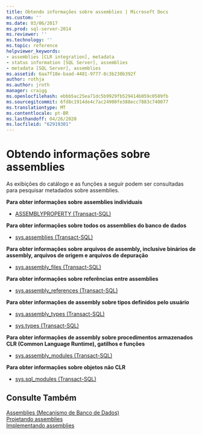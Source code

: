 ```yaml
---
title: Obtendo informações sobre assemblies | Microsoft Docs
ms.custom: ''
ms.date: 03/06/2017
ms.prod: sql-server-2014
ms.reviewer: ''
ms.technology: ''
ms.topic: reference
helpviewer_keywords:
- assemblies [CLR integration], metadata
- status information [SQL Server], assemblies
- metadata [SQL Server], assemblies
ms.assetid: 6aa7f18e-baad-4481-9777-8c3b230b392f
author: rothja
ms.author: jroth
manager: craigg
ms.openlocfilehash: ebbb5ac25ea71dc5b9929fb529414b059c0589fb
ms.sourcegitcommit: 6fd8c1914de4c7ac24900fe388ecc7883c740077
ms.translationtype: MT
ms.contentlocale: pt-BR
ms.lasthandoff: 04/26/2020
ms.locfileid: "62919301"
---
```

# <a name="getting-information-about-assemblies"></a>Obtendo informações sobre assemblies
  As exibições do catálogo e as funções a seguir podem ser consultadas para pesquisar metadados sobre assemblies.  
  
 **Para obter informações sobre assemblies individuais**  
  
-   [ASSEMBLYPROPERTY &#40;Transact-SQL&#41;](/sql/t-sql/functions/assemblyproperty-transact-sql)  
  
 **Para obter informações sobre todos os assemblies do banco de dados**  
  
-   [sys.assemblies &#40;Transact-SQL&#41;](/sql/relational-databases/system-catalog-views/sys-assemblies-transact-sql)  
  
 **Para obter informações sobre arquivos de assembly, inclusive binários de assembly, arquivos de origem e arquivos de depuração**  
  
-   [sys.assembly_files &#40;Transact-SQL&#41;](/sql/relational-databases/system-catalog-views/sys-assembly-files-transact-sql)  
  
 **Para obter informações sobre referências entre assemblies**  
  
-   [sys.assembly_references &#40;Transact-SQL&#41;](/sql/relational-databases/system-catalog-views/sys-assembly-references-transact-sql)  
  
 **Para obter informações de assembly sobre tipos definidos pelo usuário**  
  
-   [sys.assembly_types &#40;Transact-SQL&#41;](/sql/relational-databases/system-catalog-views/sys-assembly-types-transact-sql)  
  
-   [sys.types &#40;Transact-SQL&#41;](/sql/relational-databases/system-catalog-views/sys-types-transact-sql)  
  
 **Para obter informações de assembly sobre procedimentos armazenados CLR (Common Language Runtime), gatilhos e funções**  
  
-   [sys.assembly_modules &#40;Transact-SQL&#41;](/sql/relational-databases/system-catalog-views/sys-assembly-modules-transact-sql)  
  
 **Para obter informações sobre objetos não CLR**  
  
-   [sys.sql_modules &#40;Transact-SQL&#41;](/sql/relational-databases/system-catalog-views/sys-sql-modules-transact-sql)  
  
## <a name="see-also"></a>Consulte Também  
 [Assemblies &#40;Mecanismo de Banco de Dados&#41;](../../relational-databases/clr-integration/assemblies-database-engine.md)   
 [Projetando assemblies](../../relational-databases/clr-integration/assemblies-designing.md)   
 [Implementando assemblies](assemblies-implementing.md)  
  
  
